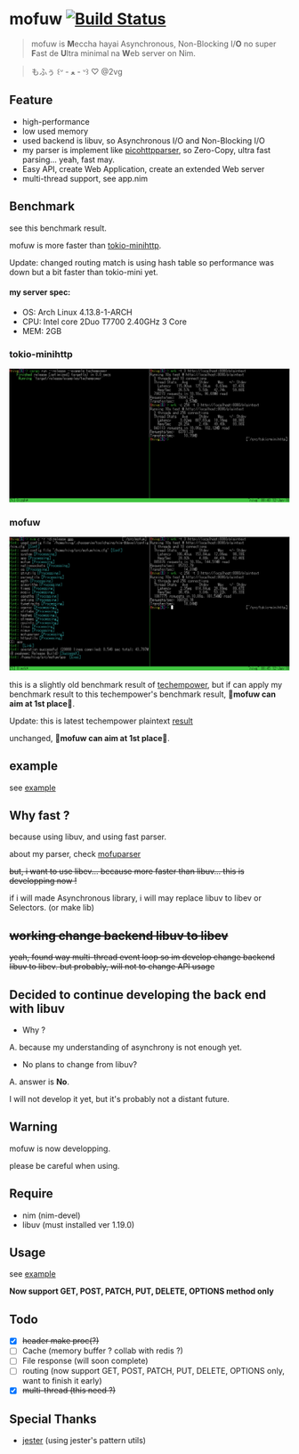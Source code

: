 # mofuw [![Build Status](https://semaphoreci.com/api/v1/2vg/mofuw/branches/master/badge.svg)](https://semaphoreci.com/2vg/mofuw)

> mofuw is **M**eccha hayai Asynchronous, Non-Blocking I/**O** no super **F**ast de **U**ltra minimal na **W**eb server on Nim.

> もふぅ ꒰ᐡ - ﻌ - ᐡ꒱ ♡ @2vg

## Feature
- high-performance
- low used memory
- used backend is libuv, so Asynchronous I/O and Non-Blocking I/O
- my parser is implement like [picohttpparser](https://github.com/h2o/picohttpparser), so Zero-Copy, ultra fast parsing... yeah, fast may.
- Easy API, create Web Application, create an extended Web server
- multi-thread support, see app.nim

## Benchmark
see this benchmark result.

mofuw is more faster than [tokio-minihttp](https://github.com/tokio-rs/tokio-minihttp).

Update: changed routing match is using hash table so performance was down but a bit faster than tokio-mini yet.

#### my server spec:

- OS: Arch Linux 4.13.8-1-ARCH
- CPU: Intel core 2Duo T7700 2.40GHz 3 Core
- MEM: 2GB

### tokio-minihttp

![tokio-minihttp.png](images/tokio-minihttp.png)

### mofuw

![mofuw.png](images/mofuw.png)

this is a slightly old benchmark result of [techempower](https://www.techempower.com/benchmarks/#section=data-r14&hw=ph&test=plaintext), but if can apply my benchmark result to this techempower's benchmark result, **👑mofuw can aim at 1st place👑**.

Update: this is latest techempower plaintext [result](https://www.techempower.com/benchmarks/previews/round15/#section=data-r15&hw=ph&test=plaintext)

unchanged, **👑mofuw can aim at 1st place👑**.

## example
see [example](https://github.com/2vg/mofuw/blob/master/example)

## Why fast ?
because using libuv, and using fast parser.

about my parser, check [mofuparser](https://github.com/2vg/mofuparser)

~~but, i want to use libev... because more faster than libuv...
this is developping now !~~

if i will made Asynchronous library, i will may replace libuv to libev or Selectors. (or make lib)

## ~~working change backend libuv to libev~~
~~yeah, found way multi-thread event loop so im develop change backend libuv to libev.
but probably, will not to change API usage~~

## Decided to continue developing the back end with libuv
- Why ?

A. because my understanding of asynchrony is not enough yet.

- No plans to change from libuv?

A. answer is **No**.

I will not develop it yet, but it's probably not a distant future.

## Warning
mofuw is now developping.

please be careful when using.

## Require
- nim (nim-devel)
- libuv (must installed ver 1.19.0)

## Usage
see [example](https://github.com/2vg/mofuw/blob/master/example)

**Now support GET, POST, PATCH, PUT, DELETE, OPTIONS method only**

## Todo
- [x] ~~header make proc(?)~~
- [ ] Cache (memory buffer ? collab with redis ?)
- [ ] File response (will soon complete)
- [ ] routing (now support GET, POST, PATCH, PUT, DELETE, OPTIONS only, want to finish it early)
- [x] ~~multi-thread (this need ?)~~

## Special Thanks
- [jester](https://github.com/dom96/jester) (using jester's pattern utils)

